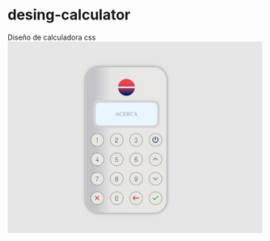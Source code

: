 # desing-calculator
Diseño de calculadora css
![Image text](https://github.com/DeveloperMDCM/desing-calculator/blob/master/bg.jpg)

